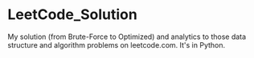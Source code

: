 # LeetCode_Solution
My solution (from Brute-Force to Optimized) and analytics to those data structure and algorithm problems on leetcode.com. It's in Python.
